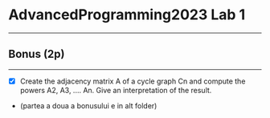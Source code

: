 # AdvancedProgramming2023 Lab 1

------------------
## Bonus (2p)

--------------
- [x] Create the adjacency matrix A of a cycle graph Cn and compute the powers A2, A3, .... An. Give an interpretation of the result.

- (partea a doua a bonusului e in alt folder)
